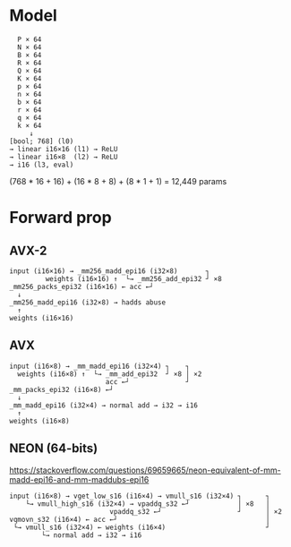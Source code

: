 # Model
```
  P × 64
  N × 64
  B × 64
  R × 64
  Q × 64
  K × 64
  p × 64
  n × 64
  b × 64
  r × 64
  q × 64
  k × 64
     ↓
[bool; 768] (l0)
→ linear i16×16 (l1) → ReLU
→ linear i16×8  (l2) → ReLU
→ i16 (l3, eval)
```

(768 * 16 + 16) + (16 * 8 + 8) + (8 * 1 + 1)
= 12,449 params

# Forward prop
## AVX-2
```
input (i16×16) → _mm256_madd_epi16 (i32×8)       ┐
         weights (i16×16) ↑  └→ _mm256_add_epi32 ┘ ×8
_mm256_packs_epi32 (i16×16) ← acc ←┘
  ↓
_mm256_madd_epi16 (i32×8) → hadds abuse
  ↑
weights (i16×16)
```

## AVX
```
input (i16×8) → _mm_madd_epi16 (i32×4) ┐    ┐
  weights (i16×8) ↑  └→ _mm_add_epi32  ┘ ×8 │ ×2
                        acc ←┘              ┘
_mm_packs_epi32 (i16×8) ←┘
  ↓
_mm_madd_epi16 (i32×4) → normal add → i32 → i16
  ↑
weights (i16×8)
```

## NEON (64-bits)
https://stackoverflow.com/questions/69659665/neon-equivalent-of-mm-madd-epi16-and-mm-maddubs-epi16
```
input (i16×8) → vget_low_s16 (i16×4) → vmull_s16 (i32×4) ┐      ┐
    └→ vmull_high_s16 (i32×4) → vpaddq_s32 ←┘            │ ×8   │
                         vpaddq_s32 ←┘                   ┘      │ ×2
vqmovn_s32 (i16×4) ← acc ←┘                                     │
 └→ vmull_s16 (i32×4) ← weights (i16×4)                         ┘
        └→ normal add → i32 → i16
```
